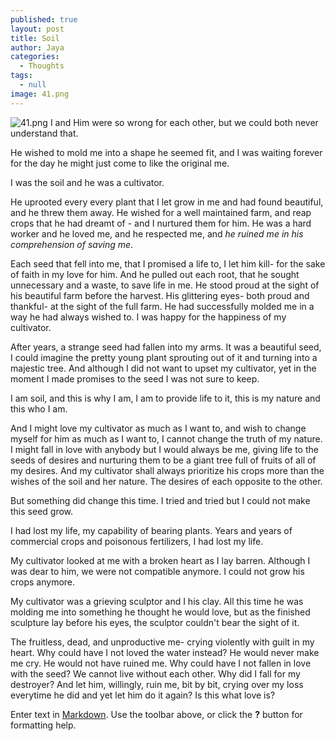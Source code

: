 ```yaml
---
published: true
layout: post
title: Soil
author: Jaya
categories:
  - Thoughts
tags:
  - null
image: 41.png
---
```

![41.png]({{site.baseurl}}/41.png)
I and Him were so wrong for each other, but we could both never understand that.

He wished to mold me into a shape he seemed fit, and I was waiting forever for the day he might just come to like the original me.

I was the soil and he was a cultivator. 

He uprooted every every plant that I let grow in me and had found beautiful, and he threw them away. He wished for a well maintained farm, and reap crops that he had dreamt of - and I nurtured them for him. He was a hard worker and he loved me, and he respected me, and _he ruined me in his comprehension of saving me_. 

Each seed that fell into me, that I promised a life to, I let him kill- for the sake of faith in my love for him. And he pulled out each root, that he sought unnecessary and a waste, to save life in me. He stood proud at the sight of his beautiful farm before the harvest. His glittering eyes- both proud and thankful- at the sight of the full farm. He had successfully molded me in a way he had always wished to. I was happy for the happiness of my cultivator. 

After years, a strange seed had fallen into my arms. It was a beautiful seed, I could imagine the pretty young plant sprouting out of it and turning into a majestic tree. And although I did not want to upset my cultivator, yet in the moment I made promises to the seed I was not sure to keep. 

I am soil, and this is why I am, I am to provide life to it, this is my nature and this who I am. 

And I might love my cultivator as much as I want to, and wish to change myself for him as much as I want to, I cannot change the truth of my nature. I might fall in love with anybody but I would always be me, giving life to the seeds of desires and nurturing them to be a giant tree full of fruits of all of my desires. And my cultivator shall always prioritize his crops more than the wishes of the soil and her nature. The desires of each opposite to the other.

But something did change this time. I tried and tried but I could not make this seed grow. 

I had lost my life, my capability of bearing plants. Years and years of commercial crops and poisonous fertilizers, I had lost my life. 

My cultivator looked at me with a broken heart as I lay barren. Although I was dear to him, we were not compatible anymore. I could not grow his crops anymore. 

My cultivator was a grieving sculptor and I his clay. All this time he was molding me into something he thought he would love, but as the finished sculpture lay before his eyes, the sculptor couldn't bear the sight of it.

The fruitless, dead, and unproductive me- crying violently with guilt in my heart. Why could have I not loved the water instead? He would never make me cry. He would not have ruined me. Why could have I not fallen in love with the seed? We cannot live without each other. Why did I fall for my destroyer? And let him, willingly, ruin me, bit by bit, crying over my loss everytime he did and yet let him do it again? Is this what love is? 


Enter text in [Markdown](http://daringfireball.net/projects/markdown/). Use the toolbar above, or click the **?** button for formatting help.
